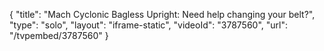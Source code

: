 {
    "title": "Mach Cyclonic Bagless Upright: Need help changing your belt?",
    "type": "solo",
    "layout": "iframe-static",
    "videoId": "3787560",
    "url": "\/tvpembed\/3787560"
}